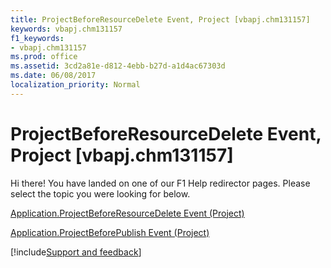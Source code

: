 ```yaml
---
title: ProjectBeforeResourceDelete Event, Project [vbapj.chm131157]
keywords: vbapj.chm131157
f1_keywords:
- vbapj.chm131157
ms.prod: office
ms.assetid: 3cd2a81e-d812-4ebb-b27d-a1d4ac67303d
ms.date: 06/08/2017
localization_priority: Normal
---
```



# ProjectBeforeResourceDelete Event, Project [vbapj.chm131157]

Hi there! You have landed on one of our F1 Help redirector pages. Please select the topic you were looking for below.

[Application.ProjectBeforeResourceDelete Event (Project)](http://msdn.microsoft.com/library/aadef12e-57dc-210e-d29a-54f79d1c1abd%28Office.15%29.aspx)

[Application.ProjectBeforePublish Event (Project)](http://msdn.microsoft.com/library/5778ec6c-a8c0-0a05-145c-c9ad6132bf87%28Office.15%29.aspx)

[!include[Support and feedback](~/includes/feedback-boilerplate.md)]